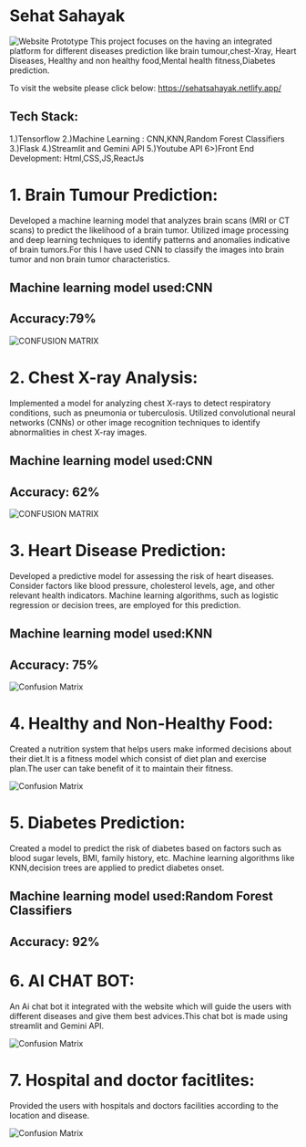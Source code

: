 # Sehat Sahayak
![Website Prototype](Prototype/1image.png)
This project focuses on the having an integrated platform for different diseases prediction like brain tumour,chest-Xray, Heart Diseases, Healthy and non healthy food,Mental health fitness,Diabetes prediction.

To visit the website please click below:
https://sehatsahayak.netlify.app/

## Tech Stack:
1.)Tensorflow
2.)Machine Learning : CNN,KNN,Random Forest Classifiers
3.)Flask
4.)Streamlit and Gemini API 
5.)Youtube API
6>)Front End Development: Html,CSS,JS,ReactJs



# 1. Brain Tumour Prediction:
Developed a machine learning model that analyzes brain scans (MRI or CT scans) to predict the likelihood of a brain tumor.
Utilized image processing and deep learning techniques to identify patterns and anomalies indicative of brain tumors.For this I have used CNN to classify the images into brain tumor and non brain tumor characteristics.

## Machine learning model used:CNN 
## Accuracy:79% 
![CONFUSION MATRIX](Prototype/2.png)

# 2. Chest X-ray Analysis:
Implemented a model for analyzing chest X-rays to detect respiratory conditions, such as pneumonia or tuberculosis.
Utilized convolutional neural networks (CNNs) or other image recognition techniques to identify abnormalities in chest X-ray images.

## Machine learning model used:CNN 
## Accuracy: 62%
![CONFUSION MATRIX](Prototype/3.png)


# 3. Heart Disease Prediction:
Developed a predictive model for assessing the risk of heart diseases.
Consider factors like blood pressure, cholesterol levels, age, and other relevant health indicators.
Machine learning algorithms, such as logistic regression or decision trees, are employed for this prediction.

## Machine learning model used:KNN
## Accuracy: 75%
![Confusion Matrix](Prototype/4.png)

# 4. Healthy and Non-Healthy Food:
Created a nutrition system that helps users make informed decisions about their diet.It is a fitness model which consist of diet plan and exercise plan.The user can take benefit of it to maintain their fitness.

![Confusion Matrix](Prototype/5.png)


# 5. Diabetes Prediction:
Created a model to predict the risk of diabetes based on factors such as blood sugar levels, BMI, family history, etc.
Machine learning algorithms like KNN,decision trees are applied to predict diabetes onset.

## Machine learning model used:Random Forest Classifiers
## Accuracy: 92%

# 6. AI CHAT BOT: 
An Ai chat bot it integrated with the website which will guide the users with different diseases and give them best advices.This chat bot is made using streamlit and Gemini API.

![Confusion Matrix](Prototype/6.png)

# 7. Hospital and doctor facitlites:
Provided the users with hospitals and doctors facilities according to the location and disease.

![Confusion Matrix](Prototype/7.png)




